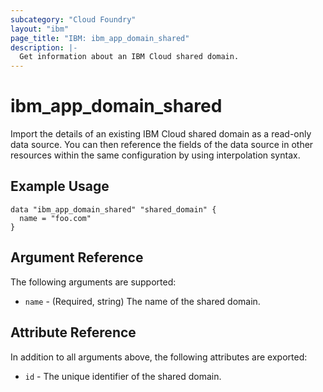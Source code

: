 ```yaml
---
subcategory: "Cloud Foundry"
layout: "ibm"
page_title: "IBM: ibm_app_domain_shared"
description: |-
  Get information about an IBM Cloud shared domain.
---
```


# ibm\_app_domain_shared

Import the details of an existing IBM Cloud shared domain as a read-only data source. You can then reference the fields of the data source in other resources within the same configuration by using interpolation syntax.

## Example Usage

```hcl
data "ibm_app_domain_shared" "shared_domain" {
  name = "foo.com"
}

```

## Argument Reference

The following arguments are supported:

* `name` - (Required, string) The name of the shared domain.

## Attribute Reference

In addition to all arguments above, the following attributes are exported:

* `id` - The unique identifier of the shared domain.  
